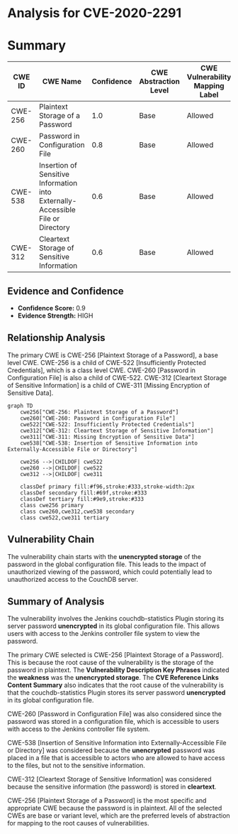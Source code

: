 # Analysis for CVE-2020-2291

# Summary
| CWE ID | CWE Name | Confidence | CWE Abstraction Level | CWE Vulnerability Mapping Label | CWE-Vulnerability Mapping Notes |
|---|---|---|---|---|---|
| CWE-256 | Plaintext Storage of a Password | 1.0 | Base | Allowed | Primary CWE |
| CWE-260 | Password in Configuration File | 0.8 | Base | Allowed | Secondary Candidate |
| CWE-538 | Insertion of Sensitive Information into Externally-Accessible File or Directory | 0.6 | Base | Allowed | Secondary Candidate |
| CWE-312 | Cleartext Storage of Sensitive Information | 0.6 | Base | Allowed | Secondary Candidate |

## Evidence and Confidence

*   **Confidence Score:** 0.9
*   **Evidence Strength:** HIGH

## Relationship Analysis
The primary CWE is CWE-256 [Plaintext Storage of a Password], a base level CWE. CWE-256 is a child of CWE-522 [Insufficiently Protected Credentials], which is a class level CWE. CWE-260 [Password in Configuration File] is also a child of CWE-522. CWE-312 [Cleartext Storage of Sensitive Information] is a child of CWE-311 [Missing Encryption of Sensitive Data].

```mermaid
graph TD
    cwe256["CWE-256: Plaintext Storage of a Password"]
    cwe260["CWE-260: Password in Configuration File"]
    cwe522["CWE-522: Insufficiently Protected Credentials"]
    cwe312["CWE-312: Cleartext Storage of Sensitive Information"]
    cwe311["CWE-311: Missing Encryption of Sensitive Data"]
    cwe538["CWE-538: Insertion of Sensitive Information into Externally-Accessible File or Directory"]

    cwe256 -->|CHILDOF| cwe522
    cwe260 -->|CHILDOF| cwe522
    cwe312 -->|CHILDOF| cwe311

    classDef primary fill:#f96,stroke:#333,stroke-width:2px
    classDef secondary fill:#69f,stroke:#333
    classDef tertiary fill:#9e9,stroke:#333
    class cwe256 primary
    class cwe260,cwe312,cwe538 secondary
    class cwe522,cwe311 tertiary
```

## Vulnerability Chain
The vulnerability chain starts with the **unencrypted storage** of the password in the global configuration file. This leads to the impact of unauthorized viewing of the password, which could potentially lead to unauthorized access to the CouchDB server.

## Summary of Analysis
The vulnerability involves the Jenkins couchdb-statistics Plugin storing its server password **unencrypted** in its global configuration file. This allows users with access to the Jenkins controller file system to view the password.

The primary CWE selected is CWE-256 [Plaintext Storage of a Password]. This is because the root cause of the vulnerability is the storage of the password in plaintext. The **Vulnerability Description Key Phrases** indicated the **weakness** was the **unencrypted storage**. The **CVE Reference Links Content Summary** also indicates that the root cause of the vulnerability is that the couchdb-statistics Plugin stores its server password **unencrypted** in its global configuration file.

CWE-260 [Password in Configuration File] was also considered since the password was stored in a configuration file, which is accessible to users with access to the Jenkins controller file system.

CWE-538 [Insertion of Sensitive Information into Externally-Accessible File or Directory] was considered because the **unencrypted** password was placed in a file that is accessible to actors who are allowed to have access to the files, but not to the sensitive information.

CWE-312 [Cleartext Storage of Sensitive Information] was considered because the sensitive information (the password) is stored in **cleartext**.

CWE-256 [Plaintext Storage of a Password] is the most specific and appropriate CWE because the password is in plaintext. All of the selected CWEs are base or variant level, which are the preferred levels of abstraction for mapping to the root causes of vulnerabilities.